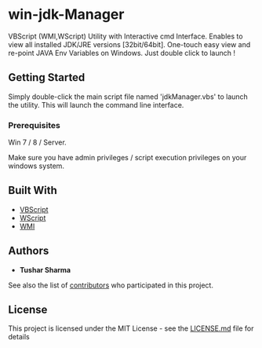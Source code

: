 # win-jdk-Manager

VBScript (WMI,WScript) Utility with Interactive cmd Interface. Enables to view all  installed JDK/JRE versions [32bit/64bit]. One-touch easy view and re-point JAVA Env Variables on Windows. Just double click to launch !

## Getting Started

Simply double-click the main script file named 'jdkManager.vbs' to launch the utility. This will launch the command line interface.

### Prerequisites

Win 7 / 8 / Server.

Make sure you have admin privileges / script execution privileges on your windows system.

## Built With

* [VBScript](https://docs.microsoft.com/en-us/dotnet/visual-basic/language-reference/)
* [WScript](https://docs.microsoft.com/en-us/previous-versions/windows/it-pro/windows-server-2003/cc738350(v=ws.10))
* [WMI](https://docs.microsoft.com/en-us/windows/desktop/wmisdk/using-wmi)

## Authors

* **Tushar Sharma**

See also the list of [contributors](https://github.com/your/project/contributors) who participated in this project.

## License

This project is licensed under the MIT License - see the [LICENSE.md](LICENSE.md) file for details

